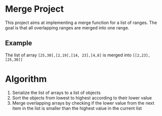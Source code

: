 # Merge Project
This project aims at implementing a merge function for a list of ranges. 
The goal is that all overlapping ranges are merged into one range. 

## Example
The list of array `[25,30],[2,19],[14, 23],[4,8]` is merged into `[[2,23],[25,30]]`

# Algorithm
1. Serialize the list of arrays to a list of objects
2. Sort the objects from lowest to highest according to their lower value
3. Merge overlapping arrays by checking if the lower value from the next item in the list is smaller than the highest value in the current list
